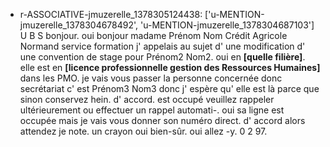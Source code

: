  * r-ASSOCIATIVE-jmuzerelle_1378305124438: ['u-MENTION-jmuzerelle_1378304678492', 'u-MENTION-jmuzerelle_1378304687103']
	U B S bonjour.
	 oui bonjour madame Prénom Nom Crédit Agricole Normand service formation j' appelais au sujet d' une modification d' une convention de stage pour Prénom2 Nom2.
	 oui en **[quelle filière]**.
	 elle est en **[licence professionnelle gestion des Ressources Humaines]** dans les PMO.
	 je vais vous passer la personne concernée donc secrétariat c' est Prénom3 Nom3 donc j' espère qu' elle est là parce que sinon conservez hein.
	 d' accord.
	 est occupé veuillez rappeler ultérieurement ou effectuer un rappel automati-.
	 oui sa ligne est occupée mais je vais vous donner son numéro direct.
	 d' accord alors attendez je note.
	 un crayon oui bien-sûr.
	 oui allez -y.
	 0 2 97.
	
